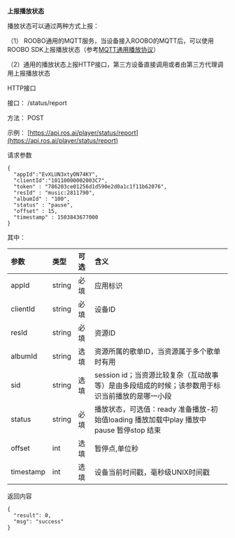 **上报播放状态**

播放状态可以通过两种方式上报：

（1） ROOBO通用的MQTT服务，当设备接入ROOBO的MQTT后，可以使用ROOBO SDK上报播放状态（参考[MQTT通用播放协议](/chapter1/roobotong-yong-bo-fang-api/mqttshang-bao-bo-fang-zhuang-600126-jin-du.md)）

（2）通用的播放状态上报HTTP接口，第三方设备直接调用或者由第三方代理调用上报播放状态

HTTP接口

接口： /status/report

方法： POST

示例： [https://api.ros.ai/player/status/report](https://api.ros.ai/player/status/report)

请求参数

```
{
  "appId":"EvXLUN3xtyON74KY",
  "clientId":"10110000002003C7",
  "token" : "786203ce01256d1d590e2d0a1c1f11b62076",
  "resId" : "music:2811790",
  "albumId" : "100",
  "status" : "pause",
  "offset" : 15,
  "timestamp" : 1503843677000
}
```

其中：

| 参数 | 类型 | 可选 | 含义 |
| :--- | :--- | :--- | :--- |
| appId | string | 必填 | 应用标识 |
| clientId | string | 必填 | 设备ID |
| resId | string | 必填 | 资源ID |
| albumId | string | 选填 | 资源所属的歌单ID，当资源属于多个歌单时有用 |
| sid | string | 选填 | session id；当资源比较复杂（互动故事等）是由多段组成的时候；该参数用于标识当前播放的是哪一小段 |
| status | string | 必填 | 播放状态，可选值：ready 准备播放-初始值loading 播放加载中play 播放中pause 暂停stop 结束 |
| offset | int | 选填 | 暂停点,单位秒 |
| timestamp | int | 选填 | 设备当前时间戳，毫秒级UNIX时间戳 |

返回内容

```
{
  "result": 0,
  "msg": "success"
}
```



